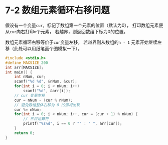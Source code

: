 # 7-2 数组元素循环右移问题

  假设有一个变量`cur`，标记了数组第一个元素的位置（默认为0）， 打印数组元素便从`cur`向右打印`n`个元素， 若越界，则返回数组下标为0的位置。

  数组元素循环右移等价于`cur`变量左移， 若越界则从数组的`n - 1` 元素开始继续左移（此处可以用纸笔画个图模拟一下）。 



```C
#include <stdio.h>
#define MAXSIZE 200
int arr[MAXSIZE];
int main() {
    int nNum, cur;
    scanf("%d %d", &nNum, &cur);
    for(int i = 0; i < nNum; i++)
        scanf("%d", &arr[i]);
    // cur 变量左移
    cur = nNum - (cur % nNum);
    // 避免数组整体右移为 0 的情况出现
    cur %= nNum;
    for(int i = 0; i < nNum; i++, cur = (cur + 1) % nNum) {
        // 三目运算符
        printf("%s%d", i == 0 ? "" : " ", arr[cur]);
    }
    return 0;
}

```

